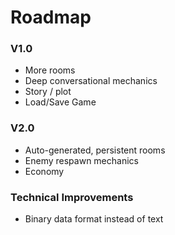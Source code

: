 # Roadmap

### V1.0

* More rooms
* Deep conversational mechanics
* Story / plot
* Load/Save Game

### V2.0

* Auto-generated, persistent rooms
* Enemy respawn mechanics
* Economy

### Technical Improvements

* Binary data format instead of text

